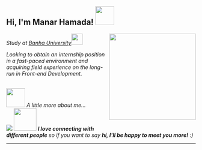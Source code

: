 <h2> Hi, I'm Manar Hamada! <img src="https://media.giphy.com/media/mGcNjsfWAjY5AEZNw6/giphy.gif" width="50"></h2>
<img align='right' src="https://media.giphy.com/media/ieyl9zmCjO4b4t6qoY/giphy.gif" width="230">
<p><em>Study at <a href="https://www.fci.bu.edu.eg/en/index.php">Banha University</a><img src="https://media.giphy.com/media/fYSnHlufseco8Fh93Z/giphy.gif" width="30"></p>
<p>Looking to obtain an internship position in a fast-paced environment and acquiring field
experience on the long-run in Front-end Development.</p>  
<br>
<img src="https://media.giphy.com/media/VgCDAzcKvsR6OM0uWg/giphy.gif" width="50"> A little more about me...  <br>
<img src="https://img.shields.io/badge/-Linkedin-blue?style=flat-square&logo=Linkedin& logoColor=white& link="https://www.linkedin.com/in/manar-hamada-42bb0921a/">
<img src="https://media.giphy.com/media/LnQjpWaON8nhr21vNW/giphy.gif" width="60"> <em><b>I love connecting with different people</b> so if you want to say <b>hi, I'll be happy to meet you more!</b> :)</em>

---
